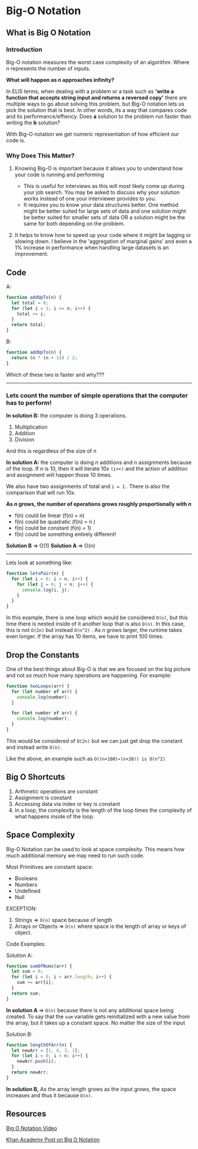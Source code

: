 # Big-O Notation

## What is Big O Notation

### Introduction

Big-O notation measures the worst case complexity of an algorithm. Where _n_ represents the number of inputs.

**What will happen as _n_ approaches infinity?**

In ELI5 terms, when dealing with a problem or a task such as **'write a function that accepts string input and returns a reversed copy'** there are multiple ways to go about solving this problem, but Big-O notation lets us pick the solution that is best. In other words, its a way that compares code and its performance/effiency. Does **a** solution to the problem run faster than writing the **b** solution?

With Big-O notation we get numeric representation of how efficient our code is.

### Why Does This Matter?

1. Knowing Big-O is important because it allows you to understand how your code is running and performing


     - This is useful for interviews as this will most likely come up during your job search. You may be asked to discuss why your solution works instead of one your interviewer provides to you.
     - It requires you to know your data structures better. One method might be better suited for large sets of data and one solution might be better suited for smaller sets of data OR a solution might be the same for both depending on the problem.

2. It helps to know how to speed up your code where it might be lagging or slowing down. I believe in the 'aggregation of marginal gains' and even a 1% increase in performance when handling large datasets is an improvement.

## Code

A:

```javascript
function addUpTo(n) {
  let total = 0;
  for (let i = 1; i <= n; i++) {
    total += i;
  }
  return total;
}
```

B:

```javascript
function addUpTo(n) {
  return (n * (n + 1)) / 2;
}
```

Which of these two is faster and why???

---

### Lets count the number of simple operations that the computer has to perform!

**In solution B:** the computer is doing 3 operations.

1. Multiplication
2. Addition
3. Division

And this is regardless of the size of _n_

**In solution A:** the computer is doing _n_ additions and _n_ assignments because of the loop. If _n_ is 10, then it will iterate 10x `(i++)` and the action of addition and assignment will happen those 10 times.

We also have two assignments of total and `i = 1` . There is also the comparison that will run 10x.

**As _n_ grows, the number of operations grows roughly proportionally with _n_**

- f(n) could be linear (f(n) = n)
- f(n) could be quadratic (f(n) = n )
- f(n) could be constant (f(n) = 1)
- f(n) could be something entirely different!

**Solution B** => O(1)
**Solution A** => O(n)

---

Lets look at something like:

```javascript
function letsPair(n) {
  for (let i = 0; i < n; i++) {
    for (let j = 0; j < n; j++) {
      console.log(i, j);
    }
  }
}
```

In this example, there is one loop which would be considered `O(n)`, but this time there is nested inside of it another loop that is also `O(n)`. In this case, this is not `O(2n)` but instead `O(n^2)` . As _n_ grows larger, the runtime takes even longer. If the array has 10 items, we have to print 100 times.

## Drop the Constants

One of the best things about Big-O is that we are focused on the big picture and not so much how many operations are happening. For example:

```javascript
function twoLoops(arr) {
  for (let number of arr) {
    console.log(number);
  }

  for (let number of arr) {
    console.log(number);
  }
}
```

This would be considered of `O(2n)` but we can just get drop the constant and instead write `O(n)`.

Like the above, an example such as `O((n+100)∗(n+20)) is O(n^2)`

## Big O Shortcuts

1. Arthmetic operations are constant
2. Assignment is constant
3. Accessing data via index or key is constant
4. In a loop, the complexity is the length of the loop times the complexity of what happens inside of the loop.

## Space Complexity

Big-O Notation can be used to look at space complexity. This means how much additional memory we may need to run such code.

Most Primitives are constant space:

- Booleans
- Numbers
- Undefined
- Null

EXCEPTION:

1. Strings => `O(n)` space because of length
2. Arrays or Objects => `O(n)` where space is the length of array or keys of object.

Code Examples:

Solution A:

```javascript
function sumOfNums(arr) {
  let sum = 0;
  for (let i = 0; i < arr.length; i++) {
    sum += arr[i];
  }
  return sum;
}
```

**In solution A** => `O(n)` because there is not any additional space being created. To say that the `sum` variable gets reinitialized with a new value from the array, but it takes up a constant space. No matter the size of the input

Solution B:

```javascript
function lengthOfArr(n) {
  let newArr = [1, 4, 3, 2];
  for (let i = 0; i < n; i++) {
    newArr.push(i);
  }
  return newArr;
}
```

**In solution B,** As the array length grows as the input grows, the space increases and thus it because `O(n)`.

## Resources

[Big O Notation Video](https://www.youtube.com/watch?v=v4cd1O4zkGw)

[Khan Academy Post on Big O Notation](https://www.khanacademy.org/computing/computer-science/algorithms/asymptotic-notation/a/big-o-notation)
